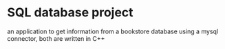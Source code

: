 # SQL database project
an application to get information from a bookstore database using a mysql connector, both are written in C++
